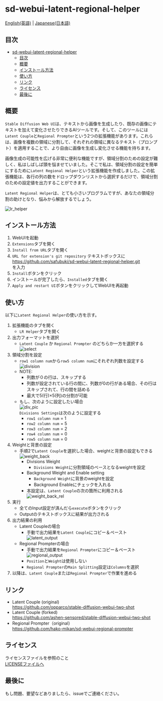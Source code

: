 # sd-webui-latent-regional-helper

[English(英語)](./README.md) | [Japanese(日本語)](./README_jp.md)

## 目次

- [sd-webui-latent-regional-helper](#sd-webui-latent-regional-helper)
  - [目次](#目次)
  - [概要](#概要)
  - [インストール方法](#インストール方法)
  - [使い方](#使い方)
  - [リンク](#リンク)
  - [ライセンス](#ライセンス)
  - [最後に](#最後に)

## 概要

`Stable Diffusion Web UI`は、テキストから画像を生成したり、既存の画像にテキストを加えて変化させたりできるAIツールです。そして、このツールには`Latent Couple`と`Regional Prompter`という2つの拡張機能があります。これらは、画像を複数の領域に分割して、それぞれの領域に異なるテキスト（プロンプト）を適用することで、より自由に画像を生成し変化させる機能を持ちます。  

画像生成の可能性を広げる非常に便利な機能ですが、領域分割のための設定が難しく、私はしばしば頭を悩ませていました。そこで私は、領域分割の設定を簡単にするために`Latent Regional Helper`という拡張機能を作成しました。この拡張機能は、各行の列の数をドロップダウンリストから選択するだけで、領域分割のための設定値を出力することができます。  

`Latent Regional Helper`は、とても小さいプログラムですが、あなたの領域分割の助けとなり、悩みから解放するでしょう。

![lr_helper](./images/lr_helper.png)

## インストール方法

1. WebUIを起動
2. `Extensions`タブを開く
3. `Install from URL`タブを開く
4. `URL for extension's git repository` テキストボックスに  
<https://github.com/safubuki/sd-webui-latent-regional-helper.git>  
を入力
5. `Install`ボタンをクリック
6. インストールが完了したら、`Installed`タブを開く
7. `Apply and restart UI`ボタンをクリックしてWebUIを再起動

## 使い方

以下に`Latent Regional Helper`の使い方を示す。

1. 拡張機能のタブを開く
    - `LR Helper`タブを開く
2. 出力フォーマットを選択  
    - `Latent Couple` か `Regional Prompter` のどちらか一方を選択する  
    ![select](./images/select.png)
3. 領域分割を設定
    - `row1 column num`から`row5 column num`にそれぞれ列数を設定する  
    ![division](./images/division.png)  
    - NOTE:
      - 列数が０の行は、スキップする
      - 列数が設定されている行の間に、列数が0の行がある場合、その行はスキップされて、行の間を詰める  
      - 最大で5(行)×5(列)の分割が可能
    - もし、次のように設定したい場合  
    ![div_pic](./images/div_pic.png)  
    `Divisions Settings`は次のように設定する  
      - `row1 column num` = 1
      - `row2 column num` = 5
      - `row3 column num` = 2
      - `row4 column num` = 0
      - `row5 column num` = 0
4. Weightと背景の設定
    - 手順2で`Latent Couple`を選択した場合、weightと背景の設定もできる  
        ![weight_back](./images/weight_back.png)  
      - Divisions Weight  
        - `Divisions Weight`に分割領域のベースとなるweightを設定  
      - Background Weight and Enable setting
        - `Background Weight`に背景のweightを設定
        - Background Enableにチェックを入れる
      - 本設定は、`Latent Couple`の次の箇所に利用される  
      ![weight_back_rel](./images/weight_back_rel.png)  
5. 実行
    - 全てのInput設定が済んだら`execute`ボタンをクリック  
    - Outputのテキストボックスに結果が出力される  
6. 出力結果の利用
    - Latent Coupleの場合
      - 手動で出力結果を`Latent Couple`にコピー＆ペースト  
      ![latent_output](./images/latent_output.png)  
    - Regional Prompterの場合
      - 手動で出力結果を`Regional Prompter`にコピー＆ペースト  
      ![regional_output](./images/regional_output.png)  
      - `Position`と`Weight`は使用しない
      - `Regional Prompter`の`Main Splitting`設定は`Columns`を選択
7. 以降は、`Latent Couple`または`Regional Prompter`で作業を進める

## リンク

- Latent Couple (original)  
<https://github.com/opparco/stable-diffusion-webui-two-shot>
- Latent Couple (forked)  
<https://github.com/ashen-sensored/stable-diffusion-webui-two-shot>
- Regional Prompter（original）  
<https://github.com/hako-mikan/sd-webui-regional-prompter>

## ライセンス

ライセンスファイルを参照のこと  
[LICENSEファイルへ](./LICENSE)

## 最後に

もし問題、要望などありましたら、issueでご連絡ください。
